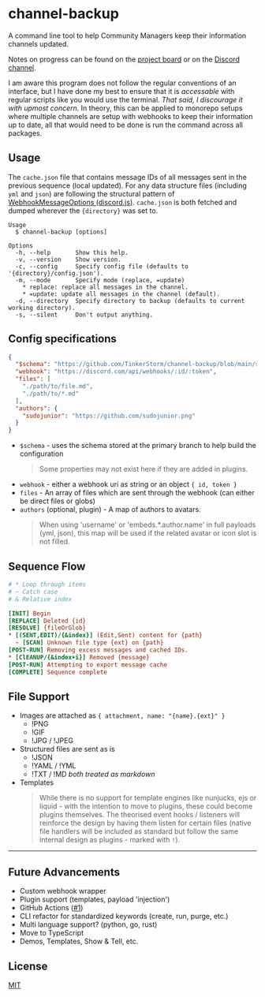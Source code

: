 # channel-backup

A command line tool to help Community Managers keep their information channels updated.

Notes on progress can be found on the [project board](https://github.com/TinkerStorm/channel-backup/projects/1) or on the [Discord channel](https://discord.gg/7k6uS7kw5k).

I am aware this program does not follow the regular conventions of an interface, but I have done my best to ensure that it is *accessable* with regular scripts like you would use the terminal. *That said, I discourage it with upmost concern.* In theory, this can be applied to monorepo setups where multiple channels are setup with webhooks to keep their information up to date, all that would need to be done is run the command across all packages.

## Usage

The `cache.json` file that contains message IDs of all messages sent in the previous sequence (local updated). For any data structure files (including `yml` and `json`) are following the structural pattern of [WebhookMessageOptions (discord.js)](https://discord.js.org/#/docs/main/stable/typedef/WebhookMessageOptions). `cache.json` is both fetched and dumped wherever the `{directory}` was set to.

```
Usage
  $ channel-backup [options]

Options
  -h, --help       Show this help.
  -v, --version    Show version.
  -c, --config     Specify config file (defaults to '{directory}/config.json').
  -m, --mode       Specify mode (replace, =update)
    * replace: replace all messages in the channel.
    * =update: update all messages in the channel (default).
  -d, --directory  Specify directory to backup (defaults to current working directory).
  -s, --silent     Don't output anything.
```

## Config specifications

```json
{
  "$schema": "https://github.com/TinkerStorm/channel-backup/blob/main/schemas/config.json",
  "webhook": "https://discord.com/api/webhooks/:id/:token",
  "files": [
    "./path/to/file.md",
    "./path/to/*.md"
  ],
  "authors": {
    "sudojunior": "https://github.com/sudojunior.png"
  }
}
```

- `$schema` - uses the schema stored at the primary branch to help build the configuration
  > Some properties may not exist here if they are added in plugins.
- `webhook` - either a webhook uri as string or an object `{ id, token }`
- `files` - An array of files which are sent through the webhook (can either be direct files or globs)
- `authors` (optional, plugin) - A map of authors to avatars.
  > When using 'username' or 'embeds.*.author.name' in full payloads (yml, json), this map will be used if the related avatar or icon slot is not filled.

## Sequence Flow

```ini
# * Loop through items
# ~ Catch case
# & Relative index

[INIT] Begin
[REPLACE] Deleted {id}
[RESOLVE] {fileOrGlob}
* [(SENT,EDIT)/{&index}] (Edit,Sent) content for {path}
  ~ [SCAN] Unknown file type {ext} on {path}
[POST-RUN] Removing excess messages and cached IDs.
* [ClEANUP/{&index+i}] Removed {message}
[POST-RUN] Attempting to export message cache
[COMPLETE] Sequence complete
```

## File Support

- Images are attached as `{ attachment, name: "{name}.{ext}" }`
  - !PNG
  - !GIF
  - !JPG / !JPEG
- Structured files are sent as is
  - !JSON
  - !YAML / !YML
  - !TXT / !MD *both treated as markdown*
- Templates
  > While there is no support for template engines like nunjucks, ejs or liquid - with the intention to move to plugins, these could become plugins themselves. The theorised event hooks / listeners will reinforce the design by having them listen for certain files (native file handlers will be included as standard but follow the same internal design as plugins - marked with `!`).

---

## Future Advancements

- Custom webhook wrapper
- Plugin support (templates, payload 'injection')
- GitHub Actions ([#1](https://github.com/TinkerStorm/channel-backup/issues/1))
- CLI refactor for standardized keywords (create, run, purge, etc.)
- Multi language support? (python, go, rust)
- Move to TypeScript
- Demos, Templates, Show & Tell, etc.

## License

  [MIT](LICENSE)